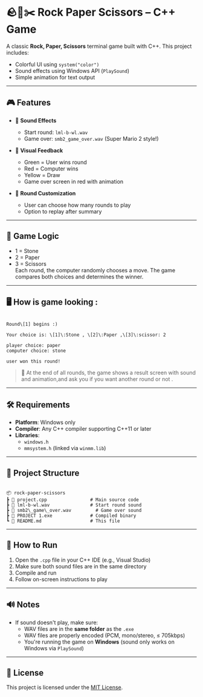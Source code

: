 
# 🪨📄✂️ Rock Paper Scissors – C++ Game

A classic **Rock, Paper, Scissors** terminal game built with C++. This project includes:
- Colorful UI using `system("color")`
- Sound effects using Windows API (`PlaySound`)
- Simple animation for text output

---

## 🎮 Features

- 🎵 **Sound Effects**  
  - Start round: `lml-b-wl.wav`  
  - Game over: `smb2_game_over.wav` (Super Mario 2 style!)

- 🎨 **Visual Feedback**  
  - Green = User wins round  
  - Red = Computer wins  
  - Yellow = Draw  
  - Game over screen in red with animation

- 🔢 **Round Customization**  
  - User can choose how many rounds to play  
  - Option to replay after summary

---

## 🧠 Game Logic

- 1 = Stone  
- 2 = Paper  
- 3 = Scissors  
Each round, the computer randomly chooses a move. The game compares both choices and determines the winner.

---

## 🖥️ How is game looking :

```

Round\[1] begins :)

Your choice is: \[1]\:Stone , \[2]\:Paper ,\[3]\:scissor: 2

player choice: paper
computer choice: stone

user won this round!

```

> 🎉 At the end of all rounds, the game shows a result screen with sound and animation,and ask you if you want another round or not .

---

## 🛠️ Requirements

- **Platform**: Windows only  
- **Compiler**: Any C++ compiler supporting C++11 or later  
- **Libraries**:  
  - `windows.h`  
  - `mmsystem.h` (linked via `winmm.lib`)

---

## 📂 Project Structure

```

📦 rock-paper-scissors
┣ 📄 project.cpp                # Main source code
┣ 📄 lml-b-wl.wav               # Start round sound
┣ 📄 smb2\_game\_over.wav         # Game over sound
┣ 📄 PROJECT 1.exe              # Compiled binary
┗ 📄 README.md                  # This file

```

---

## 🧾 How to Run

1. Open the `.cpp` file in your C++ IDE (e.g., Visual Studio)
2. Make sure both sound files are in the same directory
3. Compile and run
4. Follow on-screen instructions to play

---

## 🔊 Notes

- If sound doesn't play, make sure:
  - WAV files are in the **same folder** as the `.exe`
  - WAV files are properly encoded (PCM, mono/stereo, ≤ 705kbps)
  - You're running the game on **Windows** (sound only works on Windows via `PlaySound`)

---

## 📜 License

This project is licensed under the [MIT License](LICENSE).









